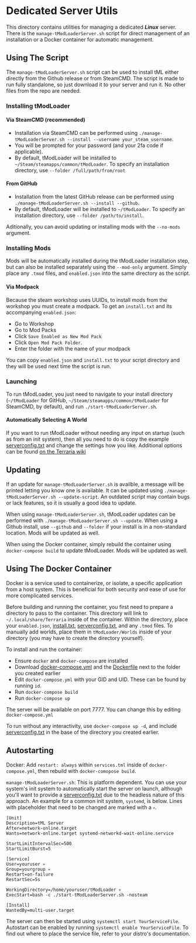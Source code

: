 # Dedicated Server Utils
This directory contains utilities for managing a dedicated ***Linux*** server. There is the `manage-tModLoaderServer.sh` script for direct management of an installation or a Docker container for automatic management.

## Using The Script
The `manage-tModLoaderServer.sh` script can be used to install tML either directly from the Github release or from SteamCMD. The script is made to run fully standalone, so just download it to your server and run it. No other files from the repo are needed.

### Installing tModLoader
#### Via SteamCMD (recommended)
* Installation via SteamCMD can be performed using `./manage-tModLoaderServer.sh --install --username your_steam_username`.
* You will be prompted for your password (and your 2fa code if applicable).
* By default, tModLoader will be installed to `~/Steam/steamapps/common/tModLoader`. To specify an installation directory, use `--folder /full/path/from/root`

#### From GitHub
* Installation from the latest GitHub release can be performed using `./manage-tModLoaderServer.sh --install --github`.
* By default, tModLoader will be installed to `~/tModLoader`. To specify an installation directory, use `--folder /path/to/install`.

Aditionally, you can avoid updating or installing mods with the `--no-mods` argument.

### Installing Mods
Mods will be automatically installed during the tModLoader installation step, but can also be installed separately using the `--mod-only` argument. Simply place any `.tmod` files, and `enabled.json` into the same directory as the script.

#### Via Modpack
Because the steam workshop uses UUIDs, to install mods from the workshop you must create a modpack. To get an `install.txt` and its accompanying `enabled.json`:
* Go to Workshop
* Go to Mod Packs
* Click `Save Enabled as New Mod Pack`
* Click `Open Mod Pack Folder`.
* Enter the folder with the name of your modpack

You can copy `enabled.json` and `install.txt` to your script directory and they will be used next time the script is run.

### Launching
To run tModLoader, you just need to navigate to your install directory (`~/tModLoader` for GitHub, `~/Steam/steamapps/common/tModLoader` for SteamCMD, by default), and run `./start-tModLoaderServer.sh`.

#### Automatically Selecting A World
If you want to run tModLoader without needing any input on startup (such as from an init system), then all you need to do is copy the example [serverconfig.txt](https://github.com/tModLoader/tModLoader/tree/1.4/patches/tModLoader/Terraria/release_extras/DedicatedServerUtils/serverconfig.txt) and change the settings how you like. Additional options can be found [on the Terraria wiki](https://terraria.wiki.gg/wiki/Server#Server_config_file)

## Updating
If an update for `manage-tModLoaderServer.sh` is availble, a message will be printed letting you know one is available. It can be updated using `./manage-tModLoaderServer.sh --update-script`. An outdated script may contain bugs or lack features, so it is usually a good idea to update.

When using `manage-tModLoaderServer.sh`, tModLoader updates can be performed with `./manage-tModLoaderServer.sh --update`. When using a Github install, use `--github` and `--folder` if your install is in a non-standard location. Mods will be updated as well.

When using the Docker container, simply rebuild the container using `docker-compose build` to update tModLoader. Mods will be updated as well.

## Using The Docker Container
Docker is a service used to containerize, or isolate, a specific application from a host system. This is beneficial for both security and ease of use for more complicated services.

Before building and running the container, you first need to prepare a directory to pass to the container. This directory will link to `~/.local/share/Terraria` inside of the container. Within the directory, place your `enabled.json`, [install.txt](#via-modpack), [serverconfig.txt](#automatically-selecting-a-world), and any `.tmod` files. To manually add worlds, place them in `tModLoader/Worlds` inside of your directory (you may have to create the directory yourself).

To install and run the container:
* Ensure `docker` and `docker-compose` are installed
* Download [docker-compose.yml](https://github.com/tModLoader/tModLoader/tree/1.4/patches/tModLoader/Terraria/release_extras/DedicatedServerUtils/Docker/docker-compose.yml) and the [Dockerfile](https://github.com/tModLoader/tModLoader/tree/1.4/patches/tModLoader/Terraria/release_extras/DedicatedServerUtils/Docker/Dockerfile) next to the folder you created earlier
* Edit `docker-compose.yml` with your GID and UID. These can be found by running `id`.
* Run `docker-compose build`
* Run `docker-compose up`

The server will be available on port 7777. You can change this by editing `docker-compose.yml`

To run without any interactivity, use `docker-compose up -d`, and include [serverconfig.txt](#automatically-selecting-a-world) in the base of the directory you created earlier.

## Autostarting
Docker: Add `restart: always` within `services.tml` inside of `docker-compose.yml`, then rebuild with `docker-comopose build`.

`manage-tModLoaderServer.sh`: This is platform dependent. You can use your system's init system to automatically start the server on launch, although you'll want to provide a [serverconfig.txt](#serverconfig.txt) due to the headless nature of this approach. An example for a common init system, `systemd`, is below. Lines with placeholder that need to be changed are marked with a `💀`.

```
[Unit]
Description=tML Server
After=network-online.target
Wants=network-online.target systemd-networkd-wait-online.service

StartLimitIntervalSec=500
StartLimitBurst=5

[Service]
User=youruser 💀
Group=yourgroup 💀
Restart=on-failure
RestartSec=5s

WorkingDirectory=/home/youruser/tModLoader 💀
ExecStart=bash -c ./start-tModLoaderServer.sh -nosteam

[Install]
WantedBy=multi-user.target
```
The server can then be started using `systemctl start YourServiceFile`. Autostart can be enabled by running `systemctl enable YourServiceFile`. To find out where to place the service file, refer to your distro's documentation.
